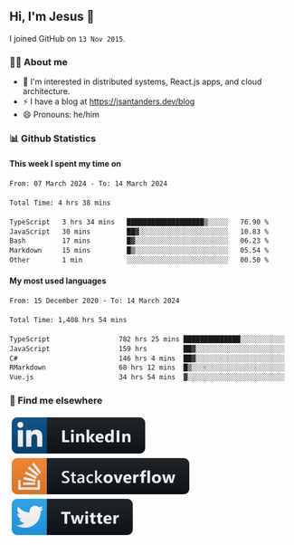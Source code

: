 ## Hi, I'm Jesus 👋

I joined GitHub on `13 Nov 2015`.

<!-- Talking about you -->

### 👨‍💻 About me

- 👦 I'm interested in distributed systems, React.js apps, and cloud architecture.
- ⚡️ I have a blog at <https://jsantanders.dev/blog>
- 😄 Pronouns: he/him

### 📊 Github Statistics

#### This week I spent my time on

<!--START_SECTION:weekly-->

```txt
From: 07 March 2024 - To: 14 March 2024

Total Time: 4 hrs 38 mins

TypeScript   3 hrs 34 mins   ███████████████████▒░░░░░   76.90 %
JavaScript   30 mins         ██▓░░░░░░░░░░░░░░░░░░░░░░   10.83 %
Bash         17 mins         █▓░░░░░░░░░░░░░░░░░░░░░░░   06.23 %
Markdown     15 mins         █▒░░░░░░░░░░░░░░░░░░░░░░░   05.54 %
Other        1 min           ░░░░░░░░░░░░░░░░░░░░░░░░░   00.50 %
```

<!--END_SECTION:weekly-->

#### My most used languages

<!--START_SECTION:alltime-->

```txt
From: 15 December 2020 - To: 14 March 2024

Total Time: 1,408 hrs 54 mins

TypeScript                 782 hrs 25 mins ██████████████░░░░░░░░░░░   55.53 %
JavaScript                 159 hrs         ██▓░░░░░░░░░░░░░░░░░░░░░░   11.29 %
C#                         146 hrs 4 mins  ██▓░░░░░░░░░░░░░░░░░░░░░░   10.37 %
RMarkdown                  68 hrs 12 mins  █▒░░░░░░░░░░░░░░░░░░░░░░░   04.84 %
Vue.js                     34 hrs 54 mins  ▓░░░░░░░░░░░░░░░░░░░░░░░░   02.48 %
```

<!--END_SECTION:alltime-->

### 📢 Find me elsewhere

<p>
  <a target="_blank" href="https://linkedin.com/in/jsantanders">
    <img src="https://github.com/jsantanders/jsantanders/blob/master/img/linkedin.svg" alt="LinkedIn" style="vertical-align:top; margin:4px">
  </a>
  
  <a target="_blank" href="https://stackoverflow.com/users/7318331/jesus-santander">
    <img src="https://github.com/jsantanders/jsantanders/blob/master/img/stackoverflow.svg" alt="StackOverflow" style="vertical-align:top; margin:4px">
  </a>
  
  <a target="_blank" href="http://twitter.com/jsantanders">
    <img src="https://github.com/jsantanders/jsantanders/blob/master/img/twitter.svg" alt="Twitter" style="vertical-align:top; margin:4px">
  </a>
</p>
